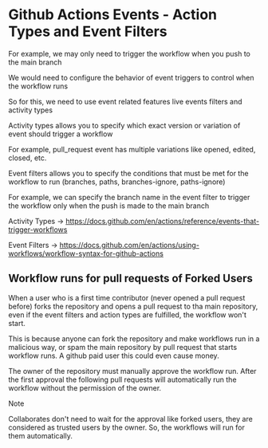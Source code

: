 # Github Actions Events - Action Types and Event Filters

For example, we may only need to trigger the workflow when you push to the main branch

We would need to configure the behavior of event triggers to control when the workflow runs

So for this, we need to use event related features live events filters and activity types

Activity types allows you to specify which exact version or variation of event should trigger a workflow

For example, pull_request event has multiple variations like opened, edited, closed, etc.

Event filters allows you to specify the conditions that must be met for the workflow to run (branches, paths, branches-ignore, paths-ignore)

For example, we can specify the branch name in the event filter to trigger the workflow only when the push is made to the main branch

Activity Types -> https://docs.github.com/en/actions/reference/events-that-trigger-workflows

Event Filters -> https://docs.github.com/en/actions/using-workflows/workflow-syntax-for-github-actions

## Workflow runs for pull requests of Forked Users

When a user who is a first time contributor (never opened a pull request before) forks the repository and opens a pull request to tha main repository, even if the event filters and action types are fulfilled, the workflow won't start.

This is because anyone can fork the repository and make workflows run in a malicious way, or spam the main repository by pull request that starts workflow runs. A github paid user this could even cause money.

The owner of the repository must manually approve the workflow run. After the first approval the following pull requests will automatically run the workflow without the permission of the owner.

> [!NOTE]
> Collaborates don't need to wait for the approval like forked users, they are considered as trusted users by the owner. So, the workflows will run for them automatically.
